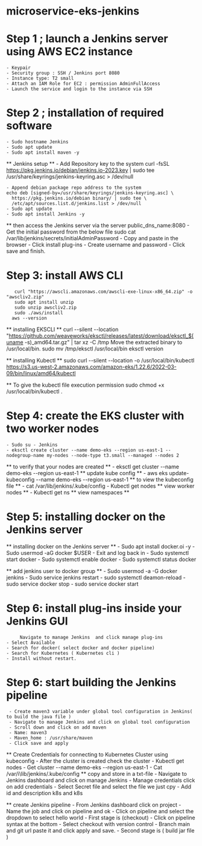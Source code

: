# microservice-eks-jenkins
# Step 1 ; launch a Jenkins server using AWS EC2 instance
	- Keypair
	- Security group : SSH / Jenkins port 8080
	- Instance type: T2 small
	- Attach an IAM Role for EC2 : permission AdminFullAccess
	- Launch the service and login to the instance via SSH

# Step 2 ; installation of required software 
	- Sudo hostname Jenkins
	- Sudo apt update
	- Sudo apt install maven -y
** Jenkins setup **
	- Add Repository key to the system
	  curl -fsSL https://pkg.jenkins.io/debian/jenkins.io-2023.key | sudo tee \
	  /usr/share/keyrings/jenkins-keyring.asc > /dev/null
	
	- Append debian package repo address to the system
	echo deb [signed-by=/usr/share/keyrings/jenkins-keyring.asc] \
	  https://pkg.jenkins.io/debian binary/ | sudo tee \
	  /etc/apt/sources.list.d/jenkins.list > /dev/null
	- Sudo apt update 
	- Sudo apt install Jenkins -y
** then access the Jenkins server via the server public_dns_name:8080
	- Get the initial password from the below file
	sudo cat /var/lib/jenkins/secrets/initialAdminPassword
	- Copy and paste in the browser
	- Click install plug-ins
	- Create username and password 
	- Click save and finish.

# Step 3: install AWS CLI 
       curl "https://awscli.amazonaws.com/awscli-exe-linux-x86_64.zip" -o "awscliv2.zip" 
       sudo apt install unzip
       sudo unzip awscliv2.zip  
       sudo ./aws/install
      aws --version

** installing EKSCLI **
           curl --silent --location "https://github.com/weaveworks/eksctl/releases/latest/download/eksctl_$(uname -s)_amd64.tar.gz" | tar xz -C /tmp
           Move the extracted binary to /usr/local/bin. 
           sudo mv /tmp/eksctl /usr/local/bin
           eksctl version

** installing Kubectl **
       sudo curl --silent --location -o /usr/local/bin/kubectl   https://s3.us-west-2.amazonaws.com/amazon-eks/1.22.6/2022-03-09/bin/linux/amd64/kubectl

** To give the kubectl file execution permission
         sudo chmod +x /usr/local/bin/kubectl .

# Step 4: create the EKS cluster with two worker nodes
	- Sudo su - Jenkins
	- eksctl create cluster --name demo-eks --region us-east-1 --nodegroup-name my-nodes --node-type t3.small --managed --nodes 2 
** to verify that your nodes are created **
	- eksctl get cluster --name demo-eks --region us-east-1
** update kube config **
	- aws eks update-kubeconfig --name demo-eks --region us-east-1
** to view the kubeconfig file  **
	- cat  /var/lib/jenkins/.kube/config
	- Kubectl get nodes               ** view worker nodes **
	- Kubectl get ns                      ** view namespaces **



# Step 5: installing docker on the Jenkins server
** installing docker on the Jenkins server **
	- Sudo apt install docker.oi -y
	- Sudo usermod -aG docker $USER
	- Exit and log back in
	- Sudo systemctl start docker
	- Sudo systemctl enable docker
	- Sudo systemctl status docker

** add jenkins user to docker group **
	- Sudo usermod -a -G docker jenkins
	- Sudo service jenkins restart 
	-  sudo systemctl deamon-reload 
	- sudo service docker stop 
	-  sudo service docker start  

# Step 6: install plug-ins inside your Jenkins GUI
         Navigate to manage Jenkins  and click manage plug-ins
	- Select Available 
	- Search for docker( select docker and docker pipeline)
	- Search for Kubernetes ( Kubernetes cli )
	- Install without restart.

# Step 6: start building the Jenkins pipeline
	 - Create maven3 variable under global tool configuration in Jenkins( to build the java file )
	 - Navigate to manage Jenkins and click on global tool configuration
	 - Scroll down and click on add maven
	 - Name: maven3
	 - Maven_home : /usr/share/maven
	 - Click save and apply

** Create Credentials for connecting to Kubernetes Cluster using kubeconfig
   	- After the cluster is created check the cluster
	- Kubectl get nodes
	- Get cluster --name demo-eks --region us-east-1
	- Cat /var/i\lib/jenkins/.kube/config  ** copy and store in a txt-file
	- Navigate to Jenkins dashboard and click on manage Jenkins
	- Manage credentials click on add credentials
	- Select Secret file and select the file we just cpy
    - Add id and description k8s and k8s


** create Jenkins pipeline
	  - From Jenkins dashboard click on project
	  - Name the job and click on pipeline and ok
	  - Click on pipeline and select the dropdown to select hello world
	  - First stage is (checkout)
	  - Click on pipeline syntax at the bottom 
	  - Select checkout with version control
	  - Branch main and git url  paste it and click apply and save.
	  - Second stage is ( build jar file )
	
	


	





